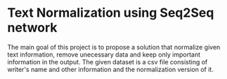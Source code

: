 # Text Normalization using Seq2Seq network
The main goal of this project is to propose a solution that normalize given text information, remove unecessary data and keep only important information in the output. The given dataset is a csv file consisting of writer's name and other information and the normalization version of it.
